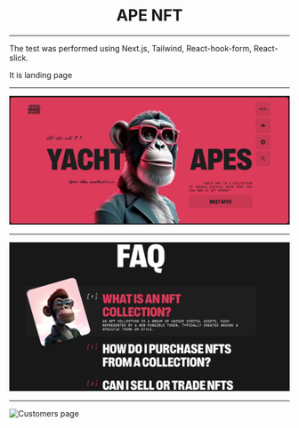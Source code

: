 <h1 align="center">APE NFT</h1>

---

The test was performed using Next.js, Tailwind, React-hook-form, React-slick.

It is landing page

---

![Customers page](https://github.com/PVO-fullstack/ape_nft/blob/main/public/Apes.png)

---

![Customers page](https://github.com/PVO-fullstack/ape_nft/blob/main/public/Faq.png)

---

![Customers page](https://github.com/PVO-fullstack/ape_nft/blob/main/public/ContactS.png)
